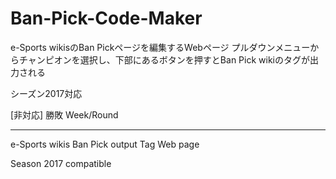 # Ban-Pick-Code-Maker

e-Sports wikisのBan Pickページを編集するWebページ
プルダウンメニューからチャンピオンを選択し、下部にあるボタンを押すとBan Pick wikiのタグが出力される

シーズン2017対応

[非対応]
勝敗
Week/Round

---------------------------------------

e-Sports wikis Ban Pick output Tag Web page

Season 2017 compatible

